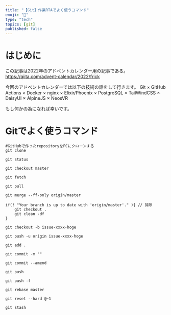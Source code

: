 ```yaml
---
title: "【Git】作業RTAでよく使うコマンド"
emoji: "🌟"
type: "tech"
topics: [git]
published: false
---
```

# はじめに
この記事は2022年のアドベントカレンダー用の記事である。
https://qiita.com/advent-calendar/2022/frick

今回のアドベントカレンダーでは以下の技術の話をして行きます。
Git × GitHub Actions × Docker × nginx ×
Elixir/Phoenix × PostgreSQL × TailWindCSS × DaisyUI × AlpineJS × 
NeosVR

もし何かの為になれば幸いです。

# Gitでよく使うコマンド

```
#GitHubで作ったrepositoryをPCにクローンする
git clone 

git status

git checkout master

git fetch

git pull

git merge --ff-only origin/master

if(! "Your branch is up to date with 'origin/master'." ){ // 掃除
    git checkout .
    git clean -df
}

git checkout -b issue-xxxx-hoge

git push -u origin issue-xxxx-hoge

git add .

git commit -m ""

git commit --amend

git push 

git push -f

git rebase master

git reset --hard @~1

git stash
```